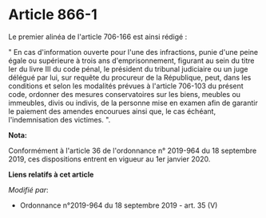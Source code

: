 # Article 866-1

Le premier alinéa de l'article 706-166 est ainsi rédigé :

" En cas d'information ouverte pour l'une des infractions, punie d'une peine égale ou supérieure à trois ans
d'emprisonnement, figurant au sein du titre Ier du livre III du code pénal, le président du tribunal judiciaire ou un juge
délégué par lui, sur requête du procureur de la République, peut, dans les conditions et selon les modalités prévues à
l'article 706-103 du présent code, ordonner des mesures conservatoires sur les biens, meubles ou immeubles, divis ou indivis,
de la personne mise en examen afin de garantir le paiement des amendes encourues ainsi que, le cas échéant, l'indemnisation
des victimes. ".

**Nota:**

Conformément à l'article 36 de l'ordonnance n° 2019-964 du 18 septembre 2019, ces dispositions entrent en vigueur au 1er
janvier 2020.

**Liens relatifs à cet article**

_Modifié par_:

  - Ordonnance n°2019-964 du 18 septembre 2019 - art. 35 (V)
